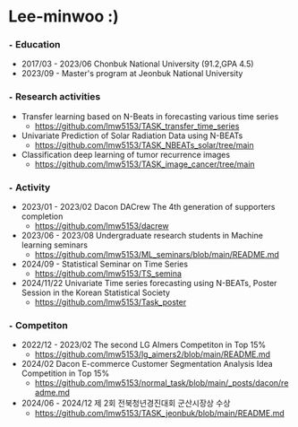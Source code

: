 # Lee-minwoo :)

### `-` Education
- 2017/03 - 2023/06 Chonbuk National University (91.2,GPA 4.5)
- 2023/09 - Master's program at Jeonbuk National University 


### `-` Research activities
- Transfer learning based on N-Beats in forecasting various time series
  - https://github.com/lmw5153/TASK_transfer_time_series
- Univariate Prediction of Solar Radiation Data using N-BEATs
  - https://github.com/lmw5153/TASK_NBEATs_solar/tree/main
- Classification deep learning of tumor recurrence images
  - https://github.com/lmw5153/TASK_image_cancer/tree/main

### `-` Activity 
- 2023/01 - 2023/02 Dacon DACrew The 4th generation of supporters completion
  - https://github.com/lmw5153/dacrew
- 2023/06 - 2023/08 Undergraduate research students in Machine learning seminars
  - https://github.com/lmw5153/ML_seminars/blob/main/README.md
- 2024/09 - Statistical Seminar on Time Series
  - https://github.com/lmw5153/TS_semina
- 2024/11/22 Univariate Time series forecasting using N-BEATs, Poster Session in the Korean Statistical Society
  - https://github.com/lmw5153/Task_poster 



### `-` Competiton
- 2022/12 - 2023/02 The second LG AImers Competiton in Top 15%
  - https://github.com/lmw5153/lg_aimers2/blob/main/README.md
- 2024/02 Dacon E-commerce Customer Segmentation Analysis Idea Competition in Top 15%
  - https://github.com/lmw5153/normal_task/blob/main/_posts/dacon/readme.md
- 2024/06 - 2024/12 제 2회 전북청년경진대회 군산시장상 수상
  - https://github.com/lmw5153/TASK_jeonbuk/blob/main/README.md
